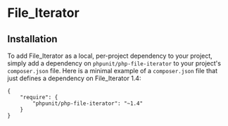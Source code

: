 # File_Iterator

## Installation

To add File_Iterator as a local, per-project dependency to your project, simply add a dependency on `phpunit/php-file-iterator` to your project's `composer.json` file. Here is a minimal example of a `composer.json` file that just defines a dependency on File_Iterator 1.4:

    {
        "require": {
            "phpunit/php-file-iterator": "~1.4"
        }
    }

